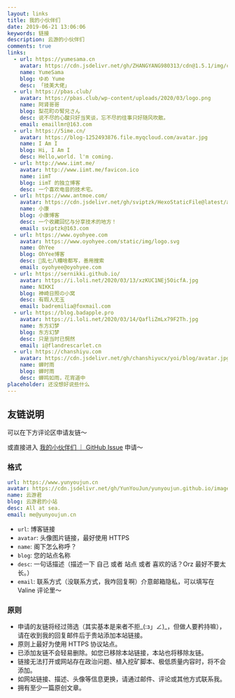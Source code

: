 ```yaml
---
layout: links
title: 我的小伙伴们
date: 2019-06-21 13:06:06
keywords: 链接
description: 云游的小伙伴们
comments: true
links:
  - url: https://yumesama.cn
    avatar: https://cdn.jsdelivr.net/gh/ZHANGYANG980313/cdn@1.5.1/img/custom/avatar.jpg
    name: YumeSama
    blog: ゆめ Yume
    desc: 「技美大佬」
  - url: https://pbas.club/
    avatar: https://pbas.club/wp-content/uploads/2020/03/logo.png
    name: 阿肾哥哥
    blog: 梨花町の腎兄さん
    desc: 说不尽的心酸只好当笑谈，忘不尽的往事只好随风吹散。
    email: emaillmr@163.com
  - url: https://5ime.cn/
    avatar: https://blog-1252493876.file.myqcloud.com/avatar.jpg
    name: I Am I
    blog: Hi, I Am I
    desc: Hello,world. l'm coming.
  - url: http://www.iimt.me/
    avatar: http://www.iimt.me/favicon.ico
    name: iimT
    blog: iimT 的独立博客
    desc: 一个喜欢电音的技术宅。
  - url: https://www.antmoe.com/
    avatar: https://cdn.jsdelivr.net/gh/sviptzk/HexoStaticFile@latest/avatar.jpg
    name: 小康
    blog: 小康博客
    desc: 一个收藏回忆与分享技术的地方！
    email: sviptzk@163.com
  - url: https://www.oyohyee.com
    avatar: https://www.oyohyee.com/static/img/logo.svg
    name: OhYee
    blog: OhYee博客
    desc: 🤪乱七八糟啥都写，善用搜索
    email: oyohyee@oyohyee.com
  - url: https://sernikki.github.io/
    avatar: https://i.loli.net/2020/03/13/xzKUC1NEj5OicfA.jpg
    name: NIKKI
    blog: 神崎日照の小窝
    desc: 有瑕人无玉
    email: badremilia@foxmail.com
  - url: https://blog.badapple.pro
    avatar: https://i.loli.net/2020/03/14/QafliZmLx79F2Th.jpg
    name: 东方幻梦
    blog: 东方幻梦
    desc: 只是当时已惘然
    email: i@flandrescarlet.cn
  - url: https://chanshiyu.com
    avatar: https://cdn.jsdelivr.net/gh/chanshiyucx/yoi/blog/avatar.jpg
    name: 蝉时雨
    blog: 蝉时雨
    desc: 蝉鸣如雨，花宵道中
placeholder: 还没想好说些什么
---
```


## 友链说明

可以在下方评论区申请友链～

或直接进入 [我的小伙伴们 ｜ GitHub Issue](https://github.com/YunYouJun/yunyoujun.github.io/issues/57) 申请～

### 格式

```yml
url: https://www.yunyoujun.cn
avatar: https://cdn.jsdelivr.net/gh/YunYouJun/yunyoujun.github.io/images/avatar.jpg
name: 云游君
blog: 云游君的小站
desc: All at sea.
email: me@yunyoujun.cn
```

- `url`: 博客链接
- `avatar`: 头像图片链接，最好使用 HTTPS
- `name`: 阁下怎么称呼？
- `blog`: 您的站点名称
- `desc`: 一句话描述（描述一下 自己 或者 站点 或者 喜欢的话？Orz 最好不要太长。）
- `email`: 联系方式（没联系方式，我咋回复啊）介意邮箱隐私，可以填写在 Valine 评论里～

### 原则

- 申请的友链将经过筛选（其实基本是来者不拒\_(:з」∠)\_，但做人要矜持嘛），请在收到我的回复邮件后于贵站添加本站链接。
- 原则上最好为使用 HTTPS 协议站点。
- 已添加友链不会轻易删除。如您已移除本站链接，本站也将移除友链。
- 链接无法打开或网站存在政治问题、植入挖矿脚本、极低质量内容时，将不会添加。
- 如网站链接、描述、头像等信息更换，请通过邮件、评论或其他方式联系我。
- 拥有至少一篇原创文章。
